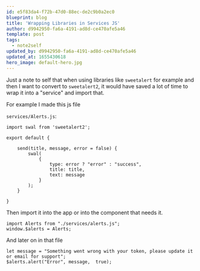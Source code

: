 ```yaml
---
id: e5f83da4-f72b-47d0-88ec-de2c9b0a2ec0
blueprint: blog
title: 'Wrapping Libraries in Services JS'
author: d9942950-fa6a-4191-ad8d-ce470afe5a46
template: post
tags:
  - note2self
updated_by: d9942950-fa6a-4191-ad8d-ce470afe5a46
updated_at: 1655430618
hero_image: default-hero.jpg
---
```

Just a note to self that when using libraries like `sweetalert` for example and then I want to convert to `sweetalert2`, it would have saved a lot of time to wrap it into a "service" and import that.

For example I made this js file

`services/Alerts.js`:

```
import swal from 'sweetalert2';

export default {

    send(title, message, error = false) {
        swal(
            {
                type: error ? "error" : "success",
                title: title,
                text: message
            }
        );
    }

}
```

Then import it into the app or into the component that needs it.

```
import Alerts from "./services/alerts.js";
window.$alerts = Alerts;
```

And later on in that file

```
let message = "Something went wrong with your token, please update it or email for support";
$alerts.alert("Error", message,  true);
```